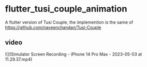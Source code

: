 # flutter_tusi_couple_animation

A flutter version of Tusi Couple, the implemention is the same of https://github.com/naveenchandan/Tusi-Couple

## video 

![](Simulator Screen Recording - iPhone 14 Pro Max - 2023-05-03 at 11.29.37.mp4)


